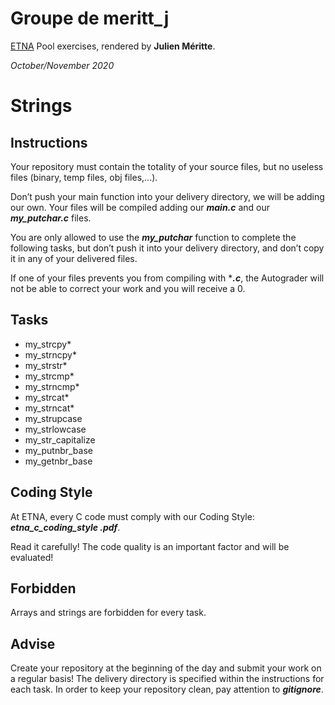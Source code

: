 # Groupe de meritt_j

[ETNA](https://etna.io) Pool exercises, rendered by **Julien Méritte**.

*October/November 2020*

# Strings

## Instructions

Your repository must contain the totality of your source files, but no useless files (binary, temp files, obj files,...).

Don’t push your main function into your delivery directory, we will be adding
 our own. Your files will be compiled adding our ***main.c*** and our
  ***my_putchar.c*** files.

You are only allowed to use the ***my_putchar*** function to complete the
 following tasks, but don’t push it into your delivery directory, and don’t copy it in any of your delivered files.

If one of your files prevents you from compiling with ****.c***, the Autograder
 will not be able to correct your work and you will receive a 0.

## Tasks

* my_strcpy*
* my_strncpy*
* my_strstr*
* my_strcmp*
* my_strncmp*
* my_strcat*
* my_strncat*
* my_strupcase
* my_strlowcase
* my_str_capitalize
* my_putnbr_base
* my_getnbr_base

## Coding Style

At ETNA, every C code must comply with our Coding Style: ***etna_c_coding_style
.pdf***.

Read it carefully! The code quality is an important factor and will be evaluated!

## Forbidden

Arrays and strings are forbidden for every task.

## Advise

Create your repository at the beginning of the day and submit your work on a
 regular basis! The delivery directory is specified within the instructions
  for each task. In order to keep your repository clean, pay attention to
   ***gitignore***.